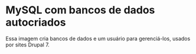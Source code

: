 # MySQL com bancos de dados autocriados
Essa imagem cria bancos de dados e um usuário para gerenciá-los, usados por sites Drupal 7.
